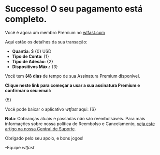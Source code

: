 # Successo! O seu pagamento está completo. 
Você é agora um membro Premium no [wtfast.com](https://wtfast.com)

Aqui estão os detalhes da sua transação:

* **Quantia:** $ {0} USD
* **Tipo de Conta:** {1}
* **Tipo de Adesão:** {2}
* **Dispositivos Máx.:** {3}

Você tem **{4} dias** de tempo de sua Assinatura Premium disponível.  

**Clique neste link para começar a usar a sua assinatura Premium e confirmar o seu email:**

{5}

Você pode baixar o aplicativo *wtfast* aqui:
{6}

**Nota**: Cobranças atuais e passadas não são reembolsáveis. Para mais informações sobre nossa política de Reembolso e Cancelamento, [veja este artigo na nossa Central de Suporte](https://wtfast.zendesk.com/hc/en-us/articles/210389223-Refund-and-Cancellation-Policy-).

Obrigado pelo seu apoio, e bons jogos!
 
-Equipe *wtfast*








